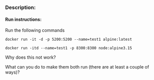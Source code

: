 ### Description:

#### Run instructions:

Run the following commands

`docker run -it -d -p 5200:5200 --name=test1 alpine:latest`

`docker run -itd --name=test1 -p 8300:8300 node:alpine3.15`

Why does this not work?

What can you do to make them both run (there are at least a couple of ways)?
